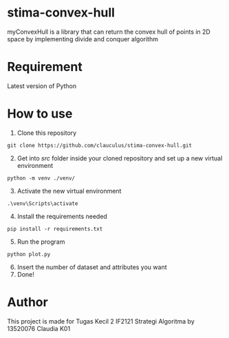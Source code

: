 # stima-convex-hull

myConvexHull is a library that can return the convex hull of points in 2D space by implementing divide and conquer algorithm

# Requirement

Latest version of Python

# How to use

1. Clone this repository

```
git clone https://github.com/clauculus/stima-convex-hull.git
```

2. Get into *src* folder inside your cloned repository and set up a new virtual environment

```
python -m venv ./venv/
```

3. Activate the new virtual environment

```
.\venv\Scripts\activate
```

4. Install the requirements needed
```
pip install -r requirements.txt
```

5. Run the program 
```
python plot.py
```

6. Insert the number of dataset and attributes you want
7. Done!

# Author

This project is made for Tugas Kecil 2 IF2121 Strategi Algoritma by 13520076 Claudia K01